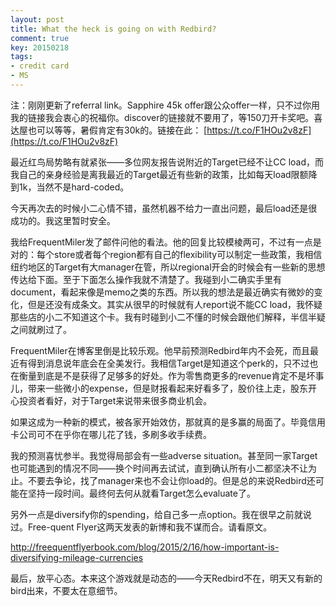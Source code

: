 ```yaml
---
layout: post
title: What the heck is going on with Redbird?
comment: true
key: 20150218
tags:
- credit card
- MS
---
```


注：刚刚更新了referral link。Sapphire 45k offer跟公众offer一样，只不过你用我的链接我会衷心的祝福你。discover的链接就不要用了，等150刀开卡奖吧。喜达屋也可以等等，暑假肯定有30k的。链接在此：
[https://t.co/F1HOu2v8zF](https://t.co/F1HOu2v8zF)

最近红鸟局势略有就紧张——多位网友报告说附近的Target已经不让CC load，而我自己的亲身经验是离我最近的Target最近有些新的政策，比如每天load限额降到1k，当然不是hard-coded。

今天再次去的时候小二心情不错，虽然机器不给力一直出问题，最后load还是很成功的。我这里暂时安全。

我给FrequentMiler发了邮件问他的看法。他的回复比较模棱两可，不过有一点是对的：每个store或者每个region都有自己的flexibility可以制定一些政策，我相信纽约地区的Target有大manager在管，所以regional开会的时候会有一些新的思想传达给下面。至于下面怎么操作我就不清楚了。我碰到小二确实手里有document，看起来像是memo之类的东西。所以我的想法是最近确实有微妙的变化，但是还没有成条文。其实从很早的时候就有人report说不能CC load，我怀疑那些店的小二不知道这个卡。我有时碰到小二不懂的时候会跟他们解释，半信半疑之间就刷过了。

FrequentMiler在博客里倒是比较乐观。他早前预测Redbird年内不会死，而且最近有得到消息说年底会在全美发行。我相信Target是知道这个perk的，只不过也在衡量到底是不是获得了足够多的好处。作为零售商更多的revenue肯定不是坏事儿，带来一些微小的expense，但是财报看起来好看多了，股价往上走，股东开心投资者看好，对于Target来说带来很多商业机会。

如果这成为一种新的模式，被各家开始效仿，那就真的是多赢的局面了。毕竟信用卡公司可不在乎你在哪儿花了钱，多刷多收手续费。

我的预测喜忧参半。我觉得局部会有一些adverse situation。甚至同一家Target也可能遇到的情况不同——换个时间再去试试，直到确认所有小二都坚决不让为止。不要去争论，找了manager来也不会让你load的。但是总的来说Redbird还可能在坚持一段时间。最终何去何从就看Target怎么evaluate了。

另外一点是diversify你的spending，给自己多一点option。我在很早之前就说过。Free-quent Flyer这两天发表的新博和我不谋而合。请看原文。

http://freequentflyerbook.com/blog/2015/2/16/how-important-is-diversifying-mileage-currencies

最后，放平心态。本来这个游戏就是动态的——今天Redbird不在，明天又有新的bird出来，不要太在意细节。